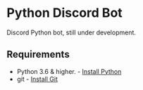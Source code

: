 # Python Discord Bot
Discord Python bot, still under development.

## Requirements
* Python 3.6 & higher. - [Install Python](https://www.python.org/downloads/)
* git - [Install Git](https://git-scm.com/download/)
